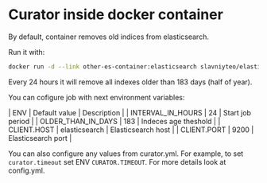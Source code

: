 # Curator inside docker container

By default, container removes old indices from elasticsearch.

Run it with:

```sh
docker run -d --link other-es-container:elasticsearch slavniyteo/elasticsearch-curator
```

Every 24 hours it will remove all indexes older than 183 days (half of year).

You can cofigure job with next environment variables:

| ENV | Default value | Description |
| INTERVAL_IN_HOURS | 24 | Start job period |
| OLDER_THAN_IN_DAYS | 183 | Indeces age theshold |
| CLIENT.HOST | elasticsearch | Elasticsearch host |
| CLIENT.PORT | 9200 | Elasticsearch port |

You can also configure any values from curator.yml. For example, to set `curator.timeout` set ENV `CURATOR.TIMEOUT`. For more details look at config.yml.

